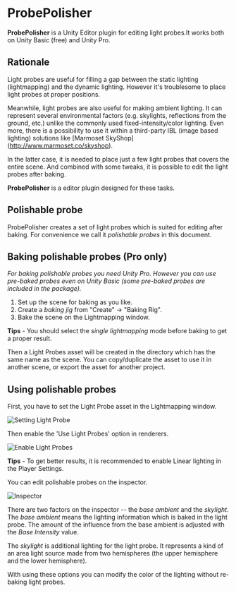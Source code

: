 ProbePolisher
=============

**ProbePolisher** is a Unity Editor plugin for editing light probes.It works
both on Unity Basic (free) and Unity Pro.

Rationale
---------

Light probes are useful for filling a gap between the static lighting
(lightmapping) and the dynamic lighting. However it's troublesome to place
light probes at proper positions.

Meanwhile, light probes are also useful for making ambient lighting. It can
represent several environmental factors (e.g. skylights, reflections from the
ground, etc.) unlike the commonly used fixed-intensity/color lighting.
Even more, there is a possibility to use it within a third-party IBL
(image based lighting) solutions like [Marmoset SkyShop]
(http://www.marmoset.co/skyshop).

In the latter case, it is needed to place just a few light probes that covers
the entire scene. And combined with some tweaks, it is possible to edit the
light probes after baking.

**ProbePolisher** is a editor plugin designed for these tasks.

Polishable probe
----------------

ProbePolisher creates a set of light probes which is suited for editing after
baking. For convenience we call it *polishable probes* in this document.

Baking polishable probes (Pro only)
-----------------------------------

*For baking polishable probes you need Unity Pro. However you can use pre-baked
probes even on Unity Basic (some pre-baked probes are included in the package).*

1. Set up the scene for baking as you like.
2. Create a *baking jig* from "Create" -> "Baking Rig".
3. Bake the scene on the Lightmapping window.

**Tips** - You should select the *single lightmapping* mode before baking
to get a proper result.

Then a Light Probes asset will be created in the directory which has the same
name as the scene. You can copy/duplicate the asset to use it in another scene,
or export the asset for another project.

Using polishable probes
-----------------------

First, you have to set the Light Probe asset in the Lightmapping window.

![Setting Light Probe]()

Then enable the 'Use Light Probes' option in renderers.

![Enable Light Probes]()

**Tips** - To get better results, it is recommended to enable Linear lighting
in the Player Settings.

You can edit polishable probes on the inspector.

![Inspector]()

There are two factors on the inspector -- the *base ambient* and the *skylight*.
The *base ambient* means the lighting information which is baked in the light
probe. The amount of the influence from the base ambient is adjusted with the
*Base Intensity* value.

The *skylight* is additional lighting for the light probe. It represents
a kind of an area light source made from two hemispheres (the upper hemisphere
and the lower hemisphere).

With using these options you can modify the color of the lighting without
re-baking light probes.
